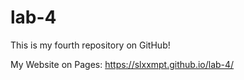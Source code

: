 # lab-4

This is my fourth repository on GitHub!

My Website on Pages: https://slxxmpt.github.io/lab-4/
